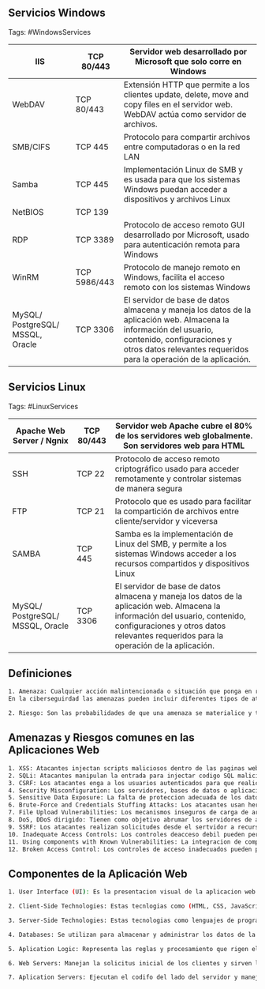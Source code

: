 ## Servicios Windows 

Tags: #WindowsServices

| IIS                              | TCP 80/443   | Servidor web desarrollado por Microsoft que solo corre en Windows                                                                                                                                                      |
| -------------------------------- | ------------ | ---------------------------------------------------------------------------------------------------------------------------------------------------------------------------------------------------------------------- |
| WebDAV                           | TCP 80/443   | Extensión HTTP que permite a los clientes update, delete, move and copy files en el servidor web. WebDAV actúa como servidor de archivos.                                                                              |
| SMB/CIFS                         | TCP 445      | Protocolo para compartir archivos entre computadoras o en la red LAN                                                                                                                                                   |
| Samba                            | TCP 445      | Implementación Linux de SMB y es usada para que los sistemas Windows puedan acceder a dispositivos y archivos Linux                                                                                                    |
| NetBIOS                          | TCP 139      |                                                                                                                                                                                                                        |
| RDP                              | TCP 3389     | Protocolo de acceso remoto GUI desarrollado por Microsoft, usado para autenticación remota para Windows                                                                                                                |
| WinRM                            | TCP 5986/443 | Protocolo de manejo remoto en Windows, facilita el acceso remoto con los sistemas Windows                                                                                                                              |
| MySQL/ PostgreSQL/ MSSQL, Oracle | TCP 3306     | El servidor de base de datos almacena y maneja los datos de la aplicación web. Almacena la información del usuario, contenido, configuraciones y otros datos relevantes requeridos para la operación de la aplicación. |

## Servicios Linux  

Tags: #LinuxServices

| Apache Web Server / Ngnix        | TCP 80/443 | Servidor web Apache cubre el 80% de los servidores web globalmente. Son servidores web para HTML                                                                                                                       |
| -------------------------------- | ---------- | ---------------------------------------------------------------------------------------------------------------------------------------------------------------------------------------------------------------------- |
| SSH                              | TCP 22     | Protocolo de acceso remoto criptográfico usado para acceder remotamente y controlar sistemas de manera segura                                                                                                          |
| FTP                              | TCP 21     | Protocolo que es usado para facilitar la compartición de archivos entre cliente/servidor y viceversa                                                                                                                   |
| SAMBA                            | TCP 445    | Samba es la implementación de Linux del SMB, y permite a los sistemas Windows acceder a los recursos compartidos y dispositivos Linux                                                                                  |
| MySQL/ PostgreSQL/ MSSQL, Oracle | TCP 3306   | El servidor de base de datos almacena y maneja los datos de la aplicación web. Almacena la información del usuario, contenido, configuraciones y otros datos relevantes requeridos para la operación de la aplicación. |

## Definiciones 

```bash 
1. Amenaza: Cualquier acción malintencionada o situación que ponga en riesgo la seguridad de tus dispositivos y datos en el mundo digital. Las amenazas pueden ser hechas por humanos como: Cibercriminales, hackers, insiders o pueden ser de manera natural como: Inundaciones, terremotos, apagones. 
En la ciberseguirdad las amenazas pueden incluir diferentes tipos de ataques como: Infecciones de malware, phishing, DoS y brechas de seguridad.

2. Riesgo: Son las probabilidades de que una amenaza se materialice y tu información, datos personales o el acceso a tus cuentas bancarias queden expuestas o sean modificadas por delincuentes. 
```

## Amenazas y Riesgos comunes en las Aplicaciones Web 

```bash 
1. XSS: Atacantes injectan scripts maliciosos dentro de las paginas web vistas por otros usuarios, lo que conduce a un acceso no autorizado a datos del usuario, sesiones hijacking y manipulacion del navegador.                                          
2. SQLi: Atacantes manipulan la entrada para injectar codigo SQL malicioso en la database de la aplicacion, lo que lleva a acceso no autorizado de datos, manipulacion de data o comprometer la base de datos.                                             
3. CSRF: Los atacantes enga a los usuarios autenticados para que realicen acciones en una aplicacion web sin saberlo, como cambiar los detalles de la cuenta, explotando sus sesiones activas.                                                           
4. Security Misconfiguration: Los servidores, bases de datos o aplicaciones mal configuradas pueden exponer datos confidenciales o proporcionar puntos de entrada para atacantes.                                                                
5. Sensitive Data Exposure: La falta de proteccion adecuada de los datos confidenciales, como passwords o informacion personal, puede llevar al robo de los datos.                                                                                     
6. Brute-Force and Credentials Stuffing Attacks: Los atacantes usan herramientas automatizadas para adivinar nombres de usuarios y passwords, intentando obtener acceso no autorizado a cuentas de usuario.                                                
7. File Upload Vulnerabilities: Los mecanismos inseguros de carga de archivos pueden permitir a los atacantes cargar archivos ,aliciosos, lo que genera ejecucion de codigo remoto o acceso no autorizado al servidor.                                    
8. DoS, DDoS dirigido: Tienen como objetivo abrumar los servidores de aplicaciones web, provocando interrupciones del servicio y denegando acceso legitimo de los usuarios.                                                                                  
9. SSRF: Los atacantes realizan solicitudes desde el sertvidor a recursos internos o redes externas, potencialmente que provoque el robo de datos o el acceso no autorizado.                                                                                    
10. Inadequate Access Controls: Los controles deacceso debil pueden permitir que usuarios no autorizadfos accedan a funcionalidades restringidas o datos confidenciales.                                                                                   
11. Using components with Known Vulnerabilities: La integracion de componentes de terceros con fallas de seguridas conocidas puede introducir debilidades en la aplicacion web.                                                                             
12. Broken Access Control: Los controles de acceso inadecuados pueden permitir que usuarios no autorizados accedan a funcionalidades restringidas o datos confidenciales.
```

## Componentes de la Aplicación Web

```bash 
1. User Interface (UI): Es la presentacion visual de la aplicacion web vista e interactuada por los usuarios. Incluye elementos como paginas web, formularios, menus, botones y otros componentes.

2. Client-Side Technologies: Estas tecnlogias como (HTML, CSS, JavaScript, Cookies and Local Storage), se utilizan para crear la interfaz de usuario y gestionar las interacciones directamente en el navegador web del usuario.

3. Server-Side Technologies: Estas tecnologias como lenguajes de programacion (PHP, Python, Java, Ruby) se utilizan para implementar la logica de negocio de la aplicacion, procesa las solicitudes de los clientes, accede a las bases de datos y genera contenido dinamico para enviarlo de vuelta a el cliente.

4. Databases: Se utilizan para almacenar y administrar los datos de la aplicacion web. Almacenan informacion del usuario, contenido, configuraciones y otros datos relevantes requeridos para el funcionamiento de la aplicacion. 

5. Aplication Logic: Representa las reglas y procesamiento que rigen el funcionamiento de la aplicacion web. Incluye la autenticacion del usuario, validacion de datos, comprobaciones de seguridad y otras reglas comerciales. 

6. Web Servers: Manejan la solicitus inicial de los clientes y sirven los componentes del lado del cliente, como archivos estaticos (HTML, CSS, JavaScript) a los usuarios.

7. Aplication Servers: Ejecutan el codifo del lado del servidor y manejan el procesamiento dinamico de las solicitudes del cliente. Se comunican con bases de datos, realizan logica empresarial y generan contenido dinamico. 
```

